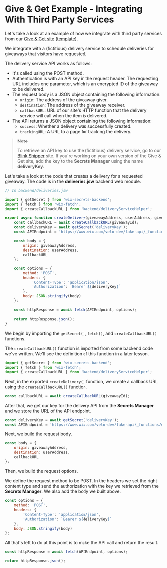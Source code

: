 # Give & Get Example - Integrating With Third Party Services

Let's take a look at an example of how we integrate with third party services from our [Give & Get site](https://www.wix.com/velo-dev/giveandget) ([template](https://editor.wix.com/html/editor/web/renderer/new?siteId=bc57d791-a42d-4f8c-b74e-bd51b6dd0095&metaSiteId=398bcfa9-b93e-435a-95ea-9a0c15d56d36&autoDevMode=true)). 

We integrate with a (fictitious) delivery service to schedule deliveries for giveaways that visitors have requested.

The delivery service API works as follows:

-   It's called using the POST method.
-   Authentication is with an API key in the request header. The requesting URL includes one parameter, which is an encrypted ID of the giveaway to be delivered.
-   The request body is a JSON object containing the following information:
    -   `origin`: The address of the giveaway giver.
    -   `destination`: The address of the giveaway receiver.
    -   `callbackURL`: URL of our site's HTTP function that the delivery service will call when the item is delivered.
-   The API returns a JSON object containing the following information:
    -   `success`: Whether a delivery was successfully created.
    -   `trackingURL`: A URL to a page for tracking the delivery.

> **Note**
> 
> To retrieve an API key to use the (fictitious) delivery service, go to our [Blink Shipper](https://www.wix.com/velo-dev/fake-api) site. If you're working on your own version of the Give & Get site, add the key to the **Secrets Manager** using the name **deliveryKey**.

Let's take a look at the code that creates a delivery for a requested giveaway. The code is in the **deliveries.jsw** backend web module.

```javascript
// In backend/deliveries.jsw

import { getSecret } from 'wix-secrets-backend';
import { fetch } from 'wix-fetch';
import { createCallbackURL } from 'backend/deliveryServiceHelper';

export async function createDelivery(giveawayAddress, userAddress, giveawayId) { 
    const callbackURL = await createCallbackURL(giveawayId);
    const deliveryKey = await getSecret('deliveryKey');
    const APIEndpoint = 'https://www.wix.com/velo-dev/fake-api/_functions/delivery'; 

    const body = {
        origin: giveawayAddress,
        destination: userAddress,
        callbackURL
    };

    const options = {
        method: 'POST',
        headers: {
            'Content-Type': 'application/json',
            'Authorization': `Bearer ${deliveryKey}`
        },
        body: JSON.stringify(body)
    };
  
    const httpResponse = await fetch(APIEndpoint, options);
  
    return httpResponse.json();
}
```

We begin by importing the `getSecret()`, `fetch()`, and `createCallbackURL()` functions.

The `createCallbackURL()` function is imported from some backend code we've written. We'll see the definition of this function in a later lesson.

```javascript
import { getSecret } from 'wix-secrets-backend';
import { fetch } from 'wix-fetch';
import { createCallbackURL } from 'backend/deliveryServiceHelper';
```

Next, in the exported `createDelivery()` function, we create a callback URL using the `createCallbackURL()` function.

```javascript
const callbackURL = await createCallbackURL(giveawayId);
```

After that, we get our key for the delivery API from the **Secrets Manager** and we store the URL of the API endpoint.

```javascript
const deliveryKey = await getSecret('deliveryKey');
const APIEndpoint = 'https://www.wix.com/velo-dev/fake-api/_functions/delivery';
```

Next, we build the request body.

```javascript
const body = {
    origin: giveawayAddress,
    destination: userAddress,
    callbackURL
};
```

Then, we build the request options.

We define the request method to be POST. In the headers we set the right content type and send the authorization with the key we retrieved from the **Secrets Manager**. We also add the body we built above.

```javascript
const options = {
    method: 'POST',
    headers: {
        'Content-Type': 'application/json',
        'Authorization': `Bearer ${deliveryKey}`
    },
    body: JSON.stringify(body)
};
```

All that's left to do at this point is to make the API call and return the result.

```javascript
const httpResponse = await fetch(APIEndpoint, options);

return httpResponse.json();
```